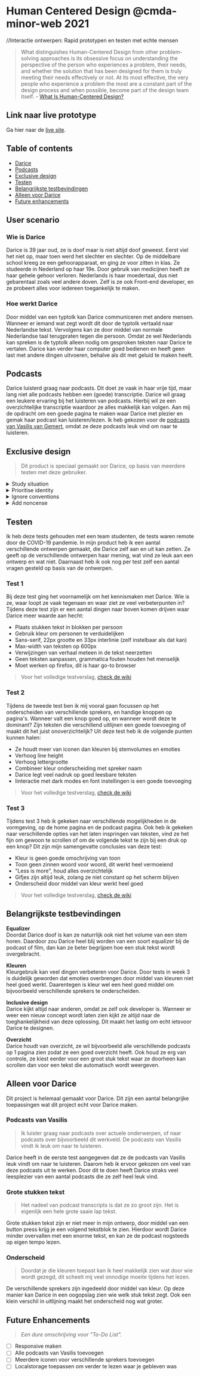 # Human Centered Design @cmda-minor-web 2021
//Interactie ontwerpen: Rapid prototypen en testen met echte mensen

> What distinguishes Human-Centered Design from other problem-solving approaches is its obsessive focus on understanding the perspective of the person who experiences a problem, their needs, and whether the solution that has been designed for them is truly meeting their needs effectively or not. At its most effective, the very people who experience a problem the most are a constant part of the design process and when possible, become part of the design team itself. - [What Is Human-Centered Design?](https://medium.com/dc-design/what-is-human-centered-design-6711c09e2779)

## Link naar live prototype
Ga hier naar de [live site](https://rick-groot-hcd.herokuapp.com/).

## Table of contents
- [Darice](#wie-is-darice)
- [Podcasts](#podcasts)
- [Exclusive design](#exclusive-design)
- [Testen](#testen)
- [Belangrijkste testbevindingen](#belangrijkste-testbevindingen)
- [Alleen voor Darice](#alleen-voor-darice)
- [Future enhancements](#future-enhancements)

## User scenario
### Wie is Darice
Darice is 39 jaar oud, ze is doof maar is niet altijd doof geweest. Eerst viel het niet op, maar toen werd het slechter en slechter. Op de middelbare school kreeg ze een gehoorapparaat, en ging ze voor zitten in klas. Ze studeerde in Nederland op haar 19e. Door gebruik van medicijnen heeft ze haar gehele gehoor verloren. Nederlands is haar moedertaal, dus niet gebarentaal zoals veel andere doven. Zelf is ze ook Front-end developer, en ze probeert alles voor iedereen toegankelijk te maken.

### Hoe werkt Darice
Door middel van een typtolk kan Darice communiceren met andere mensen. Wanneer er iemand wat zegt wordt dit door de typtolk vertaald naar Nederlandse tekst. Vervolgens kan ze door middel van normale Nederlandse taal terugpraten tegen die persoon. Omdat ze wel Nederlands kan spreken is de typtolk alleen nodig om gesproken teksten naar Darice te vertalen. Darice kan verder haar computer goed bedienen en heeft geen last met andere dingen uitvoeren, behalve als dit met geluid te maken heeft.

## Podcasts
Darice luisterd graag naar podcasts. Dit doet ze vaak in haar vrije tijd, maar lang niet alle podcasts hebben een (goede) transcriptie. Darice wil graag een leukere ervaring bij het luisteren van podcasts. Hierbij wil ze een overzichtelijke transcriptie waardoor ze alles makkelijk kan volgen. Aan mij de opdracht om een goede pagina te maken waar Darice met plezier en gemak haar podcast kan luisteren/lezen. Ik heb gekozen voor de [podcasts van Vasilis van Gemert](https://vasilis.nl/gbi/), omdat ze deze podcasts leuk vind om naar te luisteren.

## Exclusive design
> Dit product is speciaal gemaakt oor Darice, op basis van meerdere testen met deze gebruiker.

<details>
<summary>
Study situation
</summary>
Darice is doof, en kan dus geen podcasts luisteren. Wel kan ze deze lezen, en ze wil de ervaring van het lezen van podcast graag anders zien. Navigeren van een website gaat net als andere personen, ze heeft hier dus geen last van andere beperkingen. Het gaat dus vooral om de ervaring van het lezen van haar favoriete podcasts. Door middel van een typtolk kan Darice communiceren met andere personen. Nederlands is haar moedertaal, en dus niet gebarentaal. Het toevoegen van iets met gebarentaal heeft dus geen nut.
</details>

<details>
<summary>
Prioritise identity
</summary>
Darice houdt veel van podcasts, maar niet van allemaal. Ze luisterd net waar ze zin in heeft, dit is vaak naar actuele onderwerpen of naar podcasts die te maken hebben bij haar vakgebied. Uit test 1 is naar voren gekomen dat Darice de podcasts van Vasilis erg leuk en interessant vind. Om deze reden heb ik ervoor gekozen om een aantal van deze podcasts uit te werken voor Darice.
</details>

<details>
<summary>
Ignore conventions
</summary>
Een podcast luister je naar, toch? Js, behalve als je dat niet kan, dan wordt het een noodzaak om de transcriptie te lezen. Darice heeft bij het luisteren van een podcast genoeg aan een transcript, en heeft hier geen geluid bij nodig omdat ze dit toch niet kan horen. Dit betekent dat ik deze audio helemaal weg kan halen, wat je normaal nooit zou doen voor een podcast omdat het bedoelt is om naar te luisteren.  

Ook zijn contrast en leesbaarheid geen groot probleem bij Darice, omdat ze alles gewoon goed kan zien. Zelf houd ze wel heel erg van een goed contrast en een goede toegankelijke interface, maar dit kan worden genegeert omdat ze zelf alles wel goed kan zien. (vooral van toepassing bij de closed-captions)

Een conventie die ik niet heb gevolgd is het zelf scrollen van de content. Dit heb ik gedaan omdat Darice zelf minder lange stukken tekst wilt zien, maar alsnog wilt scrollen door de content. Dit is tegenstrijdig, en dus heb ik ervoor gekozen om een volgend stuk tekst te laten zijn bij een button press. Op deze manier kan ze door de podcast heen op haar eigen snelheid en lijkt de lijst tekst wat minder groot.
</details>

<details>
<summary>
Add noncense
</summary>
Noncence toevoegen bij dit project is ingewikkeld. Darice hamert veel op de design principes en wilt het project toch liever voor iedereen toeghankelijk hebben, wat het lastig maakt om leuke dingen toe te voegen die alleen bij haar passen. Toch heb ik ervoor gekozen om twee pratende personen toe te voegen, als een soort van equalizer. De mond van de pratende persoon gaat open op basis van het niveau van praten, en werkt dus tegelijk als een soort van equalizer. Deze optie is leuker en meer gepersonaliseerd als een bijvoorbeeld een simpele balk als equalizer.
</details>

## Testen
Ik heb deze tests gehouden met een team studenten, de tests waren remote door de COVID-19 pandemie. In mijn product heb ik een aantal verschillende ontwerpen gemaakt, die Darice zelf aan en uit kan zetten. Ze geeft op de verschillende ontwerpen haar mening, wat vind ze leuk aan een ontwerp en wat niet. Daarnaast heb ik ook nog per test zelf een aantal vragen gesteld op basis van de ontwerpen.

### Test 1
Bij deze test ging het voornamelijk om het kennismaken met Darice. Wie is ze, waar loopt ze vaak tegenaan en waar ziet ze veel verbeterpunten in? Tijdens deze test zijn er een aantal dingen naar boven komen drijven waar Darice meer waarde aan hecht:  

* Plaats stukken tekst in blokken per persoon
* Gebruik kleur om personen te verduidelijken
* Sans-serif, 22px grootte en 33px interlinie (zelf instelbaar als dat kan)
* Max-width van teksten op 600px
* Verwijzingen van verhaal meteen in de tekst neerzetten
* Geen teksten aanpassen, grammatica fouten houden het menselijk
* Moet werken op firefox, dit is haar go-to browser  

> Voor het volledige testverslag, [check de wiki](https://github.com/RickGroot/human-centered-design-2021/wiki/Testverslag-Week-1)

### Test 2
Tijdens de tweede test ben ik mij vooral gaan focussen op het onderscheiden van verschillende sprekers, en handige knoppen op pagina's. Wanneer valt een knop goed op, en wanneer wordt deze te dominant? Zijn teksten die verschillend uitlijnen een goede toevoeging of maakt dit het juist onoverzichtelijk? Uit deze test heb ik de volgende punten kunnen halen: 

* Ze houdt meer van iconen dan kleuren bij stemvolumes en emoties
* Verhoog line height
* Verhoog lettergrootte
* Combineer kleur onderscheiding met spreker naam
* Darice legt veel nadruk op goed leesbare teksten
* Iinteractie met dark modes en font instellingen is een goede toevoeging  

> Voor het volledige testverslag, [check de wiki](https://github.com/RickGroot/human-centered-design-2021/wiki/Testverslag-Week-2)

### Test 3
Tijdens test 3 heb ik gekeken naar verschillende mogelijkheden in de vormgeving, op de home pagina en de podcast pagina. Ook heb ik gekeken naar verschillende opties van het laten inspringen van teksten, vind ze het fijn om gewoon te scrollen of om de volgende tekst te zijn bij een druk op een knop? Dit zijn mijn samengevatte conclusies van deze test: 

* Kleur is geen goede omschrijving van toon
* Toon geen zinnen woord voor woord, dit werkt heel vermoeiend
* "Less is more", houd alles overzichtelijk
* Gifjes zijn altijd leuk, zolang ze niet constant op het scherm blijven
* Onderscheid door middel van kleur werkt heel goed

> Voor het volledige testverslag, [check de wiki](https://github.com/RickGroot/human-centered-design-2021/wiki/Testverslag-Week-3)

## Belangrijkste testbevindingen
**Equalizer**  
Doordat Darice doof is kan ze naturrlijk ook niet het volume van een stem horen. Daardoor zou Darice heel blij worden van een soort equalizer bij de podcast of film, dan kan ze beter begrijpen hoe een stuk tekst wordt overgebracht.

**Kleuren**  
Kleurgebruik kan veel dingen verbeteren voor Darice. Door tests in week 3 is duidelijk geworden dat emoties overbrengen door middel van kleuren niet heel goed werkt. Daarentegen is kleur wel een heel goed middel om bijvoorbeeld verschillende sprekers te onderscheiden.

**Inclusive design**  
Darice kijkt altijd naar anderen, omdat ze zelf ook developer is. Wanneer er weer een nieuw concept wordt laten zien kijkt ze altijd naar de toeghankelijkheid van deze oplossing. Dit maakt het lastig om echt ietsvoor Darice te designen.

**Overzicht**  
Darice houdt van overzicht, ze wil bijvoorbeeld alle verschillende podcasts op 1 pagina zien zodat ze een goed overzicht heeft. Ook houd ze erg van controle, ze kiest eerder voor een groot stuk tekst waar ze doorheen kan scrollen dan voor een tekst die automatisch wordt weergeven.

## Alleen voor Darice
Dit project is helemaal gemaakt voor Darice. Dit zijn een aantal belangrijke toepassingen wat dit project echt voor Darice maken. 

### Podcasts van Vasilis
> Ik luister graag naar podcasts over actuele onderwerpen, of naar podcasts over bijvoorbeeld dit werkveld. De podcasts van Vasilis vindt ik leuk om naar te luisteren.  

Darice heeft in de eerste test aangegeven dat ze de podcasts van Vasilis leuk vindt om naar te luisteren. Daarom heb ik ervoor gekozen om veel van deze podcasts uit te werken. Door dit te doen heeft Darice straks veel leesplezier van een aantal podcasts die ze zelf heel leuk vind.

### Grote stukken tekst
> Het nadeel van podcast transcripts is dat ze zo groot zijn. Het is eigenlijk een hele grote saaie lap tekst.  

Grote stukken tekst zijn er niet meer in mijn ontwerp, door middel van een button press krijg je een volgend tekstblok te zien. Hierdoor wordt Darice minder overvallen met een enorme tekst, en kan ze de podcast nogsteeds op eigen tempo lezen.

### Onderscheid
> Doordat je die kleuren toepast kan ik heel makkelijk zien wat door wie wordt gezegd, dit scheelt mij veel onnodige moeite tijdens het lezen.  

De verschillende sprekers zijn ingedeeld door middel van kleur. Op deze manier kan Darice in een oogopslag zien wie welk stuk tekst zegt. Ook een klein verschil in uitlijning maakt het onderscheid nog wat groter.

## Future Enhancements
> *Een dure omschrijving voor "To-Do List".*

- [ ] Responsive maken
- [ ] Alle podcasts van Vasilis toevoegen
- [ ] Meerdere iconen voor verschillende sprekers toevoegen
- [ ] Localstorage toepassen om verder te lezen waar je gebleven was

<!-- Add a link to your live demo in Github Pages 🌐-->

<!-- ☝️ replace this description with a description of your own work -->

<!-- replace the code in the /docs folder with your own, so you can showcase your work with GitHub Pages 🌍 -->

<!-- Add a nice poster image here at the end of the week, showing off your shiny frontend 📸 -->

<!-- Maybe a table of contents here? 📚 -->

<!-- How about a section that describes how to install this project? 🤓 -->

<!-- ...but how does one use this project? What are its features 🤔 -->

<!-- Maybe a checklist of done stuff and stuff still on your wishlist? ✅ -->

<!-- How about a license here? 📜 (or is it a licence?) 🤷 -->
